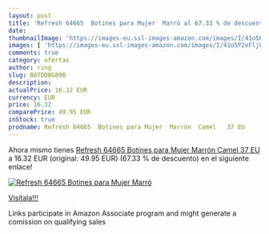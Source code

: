 ```yaml
---
layout: post
title: 'Refresh 64665  Botines para Mujer  Marró al 67.33 % de descuento'
date: 
thumbnailImage: 'https://images-eu.ssl-images-amazon.com/images/I/41o5P2eFljL._SL200_.jpg'
images: [ 'https://images-eu.ssl-images-amazon.com/images/I/41o5P2eFljL._SL200_.jpg' ]
comments: true
category: ofertas
author: ring
slug: B07DDBG89B
description:
actualPrice: 16.32 EUR
currency: EUR
price: 16.32
comparePrice: 49.95 EUR
inStock: true
prodname: Refresh 64665  Botines para Mujer  Marrón  Camel   37 EU
---
```


Ahora mismo tienes [Refresh 64665  Botines para Mujer  Marrón  Camel   37 EU](https://www.amazon.es/dp/B07DDBG89B/?tag=tolees-21) a 16.32 EUR (original: 49.95 EUR) (67.33 %  de descuento) en el siguiente enlace!

[![Refresh 64665  Botines para Mujer  Marró](https://images-eu.ssl-images-amazon.com/images/I/41o5P2eFljL._SL200_.jpg)](https://www.amazon.es/dp/B07DDBG89B/?tag=tolees-21)

[Visítala!!!](https://www.amazon.es/dp/B07DDBG89B/?tag=tolees-21)

Links participate in Amazon Associate program and might generate a comission on qualifying sales
